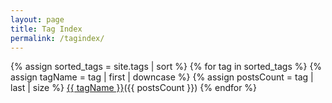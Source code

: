 ```yaml
---
layout: page
title: Tag Index
permalink: /tagindex/
---
```


<html>
  <head>
    <title>Tag Index</title>
  </head>
    <body>
      <div>
        {% assign sorted_tags = site.tags | sort %} {% for tag in sorted_tags %} {% assign tagName = tag | first | downcase %} {% assign postsCount = tag | last | size %} <a href='/tag/{{ tagName }}'><i class='glyphicon glyphicon-tag'></i>{{ tagName }}</a>({{ postsCount }}) {% endfor %}
      </div>
      <script> 
        var mytable = "<table cellpadding=\"0\" cellspacing=\"0\"><tbody><tr>";
        mytable += "</tr><tr>";
        mytable += "<td>[" + tag + "]</td>";
        mytable += "</tr></tbody></table>";
        document.body.appendChild(mytable);
      </script>
    </body>
</html>

